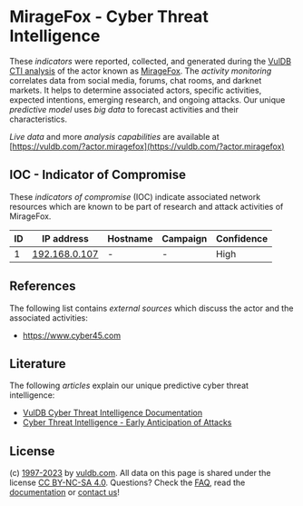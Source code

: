 # MirageFox - Cyber Threat Intelligence

These _indicators_ were reported, collected, and generated during the [VulDB CTI analysis](https://vuldb.com/?kb.cti) of the actor known as [MirageFox](https://vuldb.com/?actor.miragefox). The _activity monitoring_ correlates data from social media, forums, chat rooms, and darknet markets. It helps to determine associated actors, specific activities, expected intentions, emerging research, and ongoing attacks. Our unique _predictive model_ uses _big data_ to forecast activities and their characteristics.

_Live data_ and more _analysis capabilities_ are available at [https://vuldb.com/?actor.miragefox](https://vuldb.com/?actor.miragefox)

## IOC - Indicator of Compromise

These _indicators of compromise_ (IOC) indicate associated network resources which are known to be part of research and attack activities of MirageFox.

ID | IP address | Hostname | Campaign | Confidence
-- | ---------- | -------- | -------- | ----------
1 | [192.168.0.107](https://vuldb.com/?ip.192.168.0.107) | - | - | High

## References

The following list contains _external sources_ which discuss the actor and the associated activities:

* https://www.cyber45.com

## Literature

The following _articles_ explain our unique predictive cyber threat intelligence:

* [VulDB Cyber Threat Intelligence Documentation](https://vuldb.com/?kb.cti)
* [Cyber Threat Intelligence - Early Anticipation of Attacks](https://www.scip.ch/en/?labs.20201022)

## License

(c) [1997-2023](https://vuldb.com/?kb.changelog) by [vuldb.com](https://vuldb.com/?kb.about). All data on this page is shared under the license [CC BY-NC-SA 4.0](https://creativecommons.org/licenses/by-nc-sa/4.0/). Questions? Check the [FAQ](https://vuldb.com/?kb.faq), read the [documentation](https://vuldb.com/?kb) or [contact us](https://vuldb.com/?contact)!
